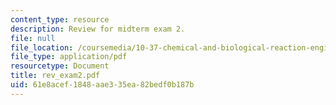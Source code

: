 ```yaml
---
content_type: resource
description: Review for midterm exam 2.
file: null
file_location: /coursemedia/10-37-chemical-and-biological-reaction-engineering-spring-2007/61e8acef1848aae335ea82bedf0b187b_rev_exam2.pdf
file_type: application/pdf
resourcetype: Document
title: rev_exam2.pdf
uid: 61e8acef-1848-aae3-35ea-82bedf0b187b
---
```

